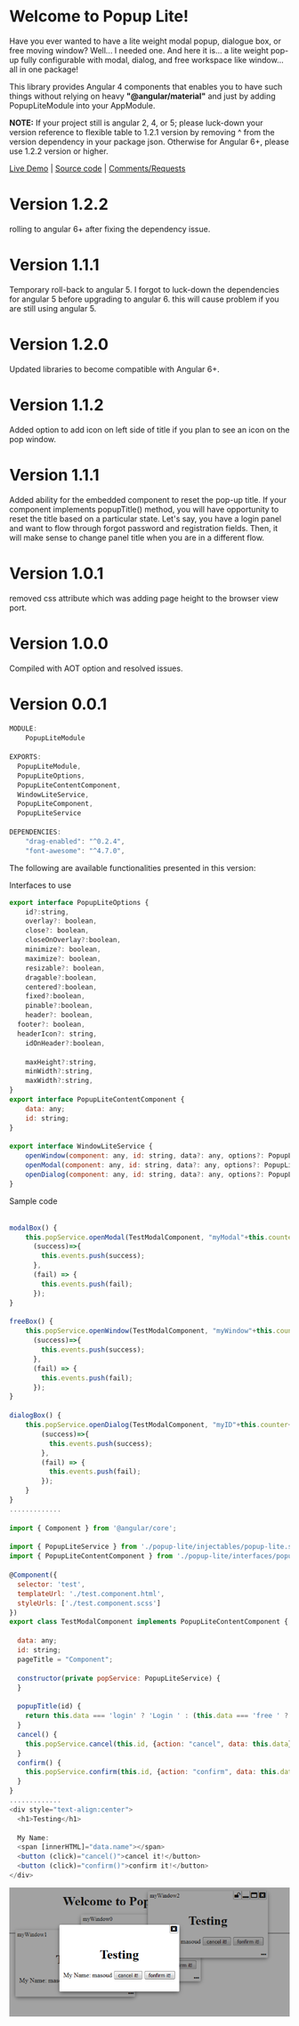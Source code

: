 

# Welcome to Popup Lite!

Have you ever wanted to have a lite weight modal popup, dialogue box, or free moving window? Well... I needed one. And here it is... a lite weight pop-up fully configurable with modal, dialog, and free workspace like window... all in one package!

This library provides Angular 4 components that enables you to have such things without relying on heavy **"@angular/material"** and just by adding PopupLiteModule into your AppModule.

**NOTE:** If your project still is angular 2, 4, or 5; please luck-down your version reference to flexible table to 1.2.1 version by removing ^ from the version dependency in your package json. Otherwise for Angular 6+, please use 1.2.2 version or higher.

[Live Demo](https://popup-lite.stackblitz.io) | [Source code](https://github.com/msalehisedeh/popup-lite/tree/master/src/app) | [Comments/Requests](https://github.com/msalehisedeh/popup-lite/issues)

# Version 1.2.2
rolling to angular 6+ after fixing the dependency issue.

# Version 1.1.1
Temporary roll-back to angular 5. I forgot to luck-down the dependencies for angular 5 before upgrading to angular 6. this will cause problem if you are still using angular 5. 

# Version 1.2.0
Updated libraries to become compatible with Angular 6+. 

# Version 1.1.2
Added option to add icon on left side of title if you plan to see an icon on the pop window.

# Version 1.1.1
Added ability for the embedded component to reset the pop-up title. If your component implements popupTitle() method, you will have opportunity to reset the title based on a particular state. Let's say, you have a login panel and want to flow through forgot password and registration fields. Then, it will make sense to change panel title when you are in a different flow.

# Version 1.0.1
removed css attribute which was adding page height to the browser view port.

# Version 1.0.0
Compiled with AOT option and resolved issues.

# Version 0.0.1

```javascript
MODULE: 
	PopupLiteModule

EXPORTS:
  PopupLiteModule,
  PopupLiteOptions,
  PopupLiteContentComponent,
  WindowLiteService,
  PopupLiteComponent,
  PopupLiteService

DEPENDENCIES: 
    "drag-enabled": "^0.2.4",
    "font-awesome": "^4.7.0",
```


The following are available functionalities presented in this version:

Interfaces to use
```javascript
export interface PopupLiteOptions {
	id?:string,
	overlay?: boolean,
	close?: boolean,
	closeOnOverlay?:boolean,
	minimize?: boolean,
	maximize?: boolean,
	resizable?: boolean,
	dragable?:boolean,
	centered?:boolean,
	fixed?:boolean,
	pinable?:boolean,
	header?: boolean,
  footer?: boolean,
  headerIcon?: string,
	idOnHeader?:boolean,

	maxHeight?:string,
	minWidth?:string,
	maxWidth?:string,
}
export interface PopupLiteContentComponent {
	data: any;
	id: string;
}

export interface WindowLiteService {
	openWindow(component: any, id: string, data?: any, options?: PopupLiteOptions): Observable<any>;
	openModal(component: any, id: string, data?: any, options?: PopupLiteOptions): Observable<any>;
	openDialog(component: any, id: string, data?: any, options?: PopupLiteOptions): Observable<any>;
}
```

Sample code

```javascript

modalBox() {
    this.popService.openModal(TestModalComponent, "myModal"+this.counter++, {name: "masoud", status:"login"}, {iconHeader: 'fa fa-lock', idOnHeader: true}).subscribe( 
      (success)=>{
        this.events.push(success);
      },
      (fail) => {
        this.events.push(fail);
      });
}

freeBox() {
    this.popService.openWindow(TestModalComponent, "myWindow"+this.counter++, {name: "masoud", status:"free"}).subscribe( 
      (success)=>{
        this.events.push(success);
      },
      (fail) => {
        this.events.push(fail);
      });
}

dialogBox() {
    this.popService.openDialog(TestModalComponent, "myID"+this.counter++, {name: "masoud", status:"dialog"}).subscribe( 
        (success)=>{
          this.events.push(success);
        },
        (fail) => {
          this.events.push(fail);
        });
    }
}
.............

import { Component } from '@angular/core';

import { PopupLiteService } from './popup-lite/injectables/popup-lite.service';
import { PopupLiteContentComponent } from './popup-lite/interfaces/popup-lite.interface';

@Component({
  selector: 'test',
  templateUrl: './test.component.html',
  styleUrls: ['./test.component.scss']
})
export class TestModalComponent implements PopupLiteContentComponent {
 
  data: any;
  id: string;
  pageTitle = "Component";

  constructor(private popService: PopupLiteService) {
  }
 
  popupTitle(id) {
    return this.data === 'login' ? 'Login ' : (this.data === 'free ' ? 'Free Goodies ' : 'Dialogue ') + id;
  }
  cancel() {
    this.popService.cancel(this.id, {action: "cancel", data: this.data});
  }
  confirm() {
    this.popService.confirm(this.id, {action: "confirm", data: this.data});
  }
}
.............
<div style="text-align:center">
  <h1>Testing</h1>

  My Name:
  <span [innerHTML]="data.name"></span>
  <button (click)="cancel()">cancel it!</button>
  <button (click)="confirm()">confirm it!</button>
</div>

```

![alt text](https://raw.githubusercontent.com/msalehisedeh/popup-lite/master/sample.png  "What you would see when a pop-up lite is used")


